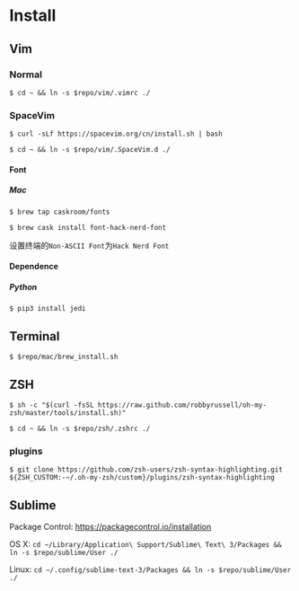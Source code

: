 # Install

## Vim

### Normal
`$ cd ~ && ln -s $repo/vim/.vimrc ./`

### SpaceVim
`$ curl -sLf https://spacevim.org/cn/install.sh | bash`

`$ cd ~ && ln -s $repo/vim/.SpaceVim.d ./`

#### Font

##### Mac
`$ brew tap caskroom/fonts`

`$ brew cask install font-hack-nerd-font`

设置终端的`Non-ASCII Font`为`Hack Nerd Font`

#### Dependence
##### Python
`$ pip3 install jedi`

## Terminal
`$ $repo/mac/brew_install.sh`

## ZSH
`$ sh -c "$(curl -fsSL https://raw.github.com/robbyrussell/oh-my-zsh/master/tools/install.sh)"`

`$ cd ~ && ln -s $repo/zsh/.zshrc ./`

### plugins
`$ git clone https://github.com/zsh-users/zsh-syntax-highlighting.git ${ZSH_CUSTOM:-~/.oh-my-zsh/custom}/plugins/zsh-syntax-highlighting`

## Sublime
Package Control: https://packagecontrol.io/installation

OS X: `cd ~/Library/Application\ Support/Sublime\ Text\ 3/Packages && ln -s $repo/sublime/User ./`

Linux: `cd ~/.config/sublime-text-3/Packages && ln -s $repo/sublime/User ./`
